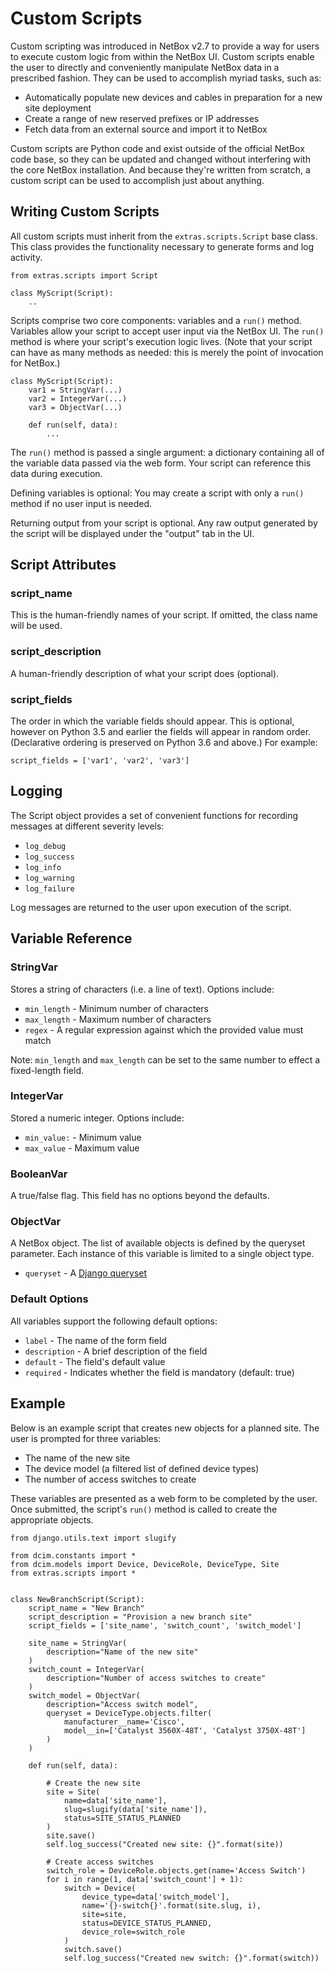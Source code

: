 # Custom Scripts

Custom scripting was introduced in NetBox v2.7 to provide a way for users to execute custom logic from within the NetBox UI. Custom scripts enable the user to directly and conveniently manipulate NetBox data in a prescribed fashion. They can be used to accomplish myriad tasks, such as:

* Automatically populate new devices and cables in preparation for a new site deployment
* Create a range of new reserved prefixes or IP addresses
* Fetch data from an external source and import it to NetBox

Custom scripts are Python code and exist outside of the official NetBox code base, so they can be updated and changed without interfering with the core NetBox installation. And because they're written from scratch, a custom script can be used to accomplish just about anything.

## Writing Custom Scripts

All custom scripts must inherit from the `extras.scripts.Script` base class. This class provides the functionality necessary to generate forms and log activity.

```
from extras.scripts import Script

class MyScript(Script):
    ..
```

Scripts comprise two core components: variables and a `run()` method. Variables allow your script to accept user input via the NetBox UI. The `run()` method is where your script's execution logic lives. (Note that your script can have as many methods as needed: this is merely the point of invocation for NetBox.)

```
class MyScript(Script):
    var1 = StringVar(...)
    var2 = IntegerVar(...)
    var3 = ObjectVar(...)

    def run(self, data):
        ...
```

The `run()` method is passed a single argument: a dictionary containing all of the variable data passed via the web form. Your script can reference this data during execution.

Defining variables is optional: You may create a script with only a `run()` method if no user input is needed.

Returning output from your script is optional. Any raw output generated by the script will be displayed under the "output" tab in the UI.

## Script Attributes

### script_name

This is the human-friendly names of your script. If omitted, the class name will be used.

### script_description

A human-friendly description of what your script does (optional).

### script_fields

The order in which the variable fields should appear. This is optional, however on Python 3.5 and earlier the fields will appear in random order. (Declarative ordering is preserved on Python 3.6 and above.) For example:

```
script_fields = ['var1', 'var2', 'var3']
```

## Logging

The Script object provides a set of convenient functions for recording messages at different severity levels:

* `log_debug`
* `log_success`
* `log_info`
* `log_warning`
* `log_failure`

Log messages are returned to the user upon execution of the script.

## Variable Reference

### StringVar

Stores a string of characters (i.e. a line of text). Options include:

* `min_length` - Minimum number of characters
* `max_length` - Maximum number of characters
* `regex` - A regular expression against which the provided value must match

Note: `min_length` and `max_length` can be set to the same number to effect a fixed-length field.

### IntegerVar

Stored a numeric integer. Options include:

* `min_value:` - Minimum value
* `max_value` - Maximum value

### BooleanVar

A true/false flag. This field has no options beyond the defaults.

### ObjectVar

A NetBox object. The list of available objects is defined by the queryset parameter. Each instance of this variable is limited to a single object type.

* `queryset` - A [Django queryset](https://docs.djangoproject.com/en/stable/topics/db/queries/)

### Default Options

All variables support the following default options:

* `label` - The name of the form field
* `description` - A brief description of the field
* `default` - The field's default value
* `required` - Indicates whether the field is mandatory (default: true)

## Example

Below is an example script that creates new objects for a planned site. The user is prompted for three variables:

* The name of the new site
* The device model (a filtered list of defined device types)
* The number of access switches to create

These variables are presented as a web form to be completed by the user. Once submitted, the script's `run()` method is called to create the appropriate objects.

```
from django.utils.text import slugify

from dcim.constants import *
from dcim.models import Device, DeviceRole, DeviceType, Site
from extras.scripts import *


class NewBranchScript(Script):
    script_name = "New Branch"
    script_description = "Provision a new branch site"
    script_fields = ['site_name', 'switch_count', 'switch_model']

    site_name = StringVar(
        description="Name of the new site"
    )
    switch_count = IntegerVar(
        description="Number of access switches to create"
    )
    switch_model = ObjectVar(
        description="Access switch model",
        queryset = DeviceType.objects.filter(
            manufacturer__name='Cisco',
            model__in=['Catalyst 3560X-48T', 'Catalyst 3750X-48T']
        )
    )

    def run(self, data):

        # Create the new site
        site = Site(
            name=data['site_name'],
            slug=slugify(data['site_name']),
            status=SITE_STATUS_PLANNED
        )
        site.save()
        self.log_success("Created new site: {}".format(site))

        # Create access switches
        switch_role = DeviceRole.objects.get(name='Access Switch')
        for i in range(1, data['switch_count'] + 1):
            switch = Device(
                device_type=data['switch_model'],
                name='{}-switch{}'.format(site.slug, i),
                site=site,
                status=DEVICE_STATUS_PLANNED,
                device_role=switch_role
            )
            switch.save()
            self.log_success("Created new switch: {}".format(switch))
```
